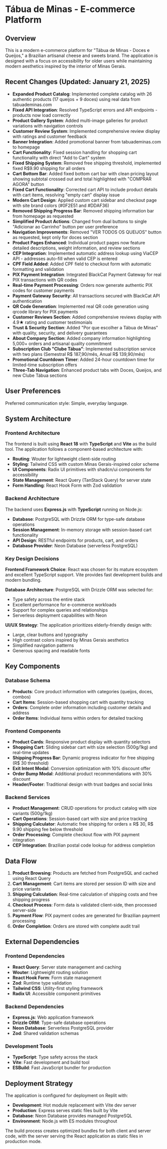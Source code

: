 # Tábua de Minas - E-commerce Platform

## Overview

This is a modern e-commerce platform for "Tábua de Minas - Doces e Queijos," a Brazilian artisanal cheese and sweets brand. The application is designed with a focus on accessibility for older users while maintaining modern aesthetics inspired by the interior of Minas Gerais.

## Recent Changes (Updated: January 21, 2025)

- **Expanded Product Catalog**: Implemented complete catalog with 26 authentic products (17 queijos + 9 doces) using real data from tabuademinas.com
- **Fixed API Integration**: Resolved TypeScript errors and API endpoints - products now load correctly
- **Product Gallery System**: Added multi-image galleries for product variations with navigation controls
- **Customer Review System**: Implemented comprehensive review display with ratings and customer feedback
- **Banner Integration**: Added promotional banner from tabuademinas.com to homepage
- **Cart Functionality**: Fixed session handling for shopping cart functionality with direct "Add to Cart" system
- **Fixed Shipping System**: Removed free shipping threshold, implemented fixed R$9.90 shipping for all orders
- **Cart Bottom Bar**: Added fixed bottom cart bar with clean pricing layout showing subtotal crossed out and total highlighted with "COMPRAR AGORA" button
- **Fixed Cart Functionality**: Corrected cart API to include product details with cart items, resolving "empty cart" display issue
- **Modern Cart Design**: Applied custom cart sidebar and checkout page with site brand colors (#0F2E51 and #DDAF36)
- **Removed Shipping Progress Bar**: Removed shipping information bar from homepage as requested
- **Simplified Product Actions**: Changed from dual buttons to single "Adicionar ao Carrinho" button per user preference
- **Navigation Improvements**: Removed "VER TODOS OS QUEIJOS" button as requested, kept only for doces section
- **Product Pages Enhanced**: Individual product pages now feature detailed descriptions, weight information, and review sections
- **CEP Integration**: Implemented automatic address lookup using ViaCEP API - addresses auto-fill when valid CEP is entered
- **CPF Field Added**: Added CPF field to checkout form with automatic formatting and validation
- **PIX Payment Integration**: Integrated BlackCat Payment Gateway for real PIX transactions with QR codes
- **Real-time Payment Processing**: Orders now generate authentic PIX codes for customer payments
- **Payment Gateway Security**: All transactions secured with BlackCat API authentication
- **QR Code Generation**: Implemented real QR code generation using qrcode library for PIX payments
- **Customer Reviews Section**: Added comprehensive reviews display with 4.9★ rating and customer testimonials
- **Trust & Security Section**: Added "Por que escolher a Tábua de Minas" with quality, security, and delivery guarantees
- **About Company Section**: Added company information highlighting 5,000+ orders and artisanal quality commitment
- **Subscription Club "Clube Tábua"**: Implemented subscription service with two plans (Semestral R$ 187,90/mês, Anual R$ 139,90/mês)
- **Promotional Countdown Timer**: Added 24-hour countdown timer for limited-time subscription offers
- **Three-Tab Navigation**: Enhanced product tabs with Doces, Queijos, and new Clube Tábua sections

## User Preferences

Preferred communication style: Simple, everyday language.

## System Architecture

### Frontend Architecture
The frontend is built using **React 18** with **TypeScript** and **Vite** as the build tool. The application follows a component-based architecture with:
- **Routing**: Wouter for lightweight client-side routing
- **Styling**: Tailwind CSS with custom Minas Gerais-inspired color scheme
- **UI Components**: Radix UI primitives with shadcn/ui components for accessibility
- **State Management**: React Query (TanStack Query) for server state
- **Form Handling**: React Hook Form with Zod validation

### Backend Architecture
The backend uses **Express.js** with **TypeScript** running on Node.js:
- **Database**: PostgreSQL with Drizzle ORM for type-safe database operations
- **Session Management**: In-memory storage with session-based cart functionality
- **API Design**: RESTful endpoints for products, cart, and orders
- **Database Provider**: Neon Database (serverless PostgreSQL)

### Key Design Decisions

**Frontend Framework Choice**: React was chosen for its mature ecosystem and excellent TypeScript support. Vite provides fast development builds and modern bundling.

**Database Architecture**: PostgreSQL with Drizzle ORM was selected for:
- Type safety across the entire stack
- Excellent performance for e-commerce workloads
- Support for complex queries and relationships
- Serverless deployment capabilities with Neon

**UI/UX Strategy**: The application prioritizes elderly-friendly design with:
- Large, clear buttons and typography
- High contrast colors inspired by Minas Gerais aesthetics
- Simplified navigation patterns
- Generous spacing and readable fonts

## Key Components

### Database Schema
- **Products**: Core product information with categories (queijos, doces, combos)
- **Cart Items**: Session-based shopping cart with quantity tracking
- **Orders**: Complete order information including customer details and address
- **Order Items**: Individual items within orders for detailed tracking

### Frontend Components
- **Product Cards**: Responsive product display with quantity selectors
- **Shopping Cart**: Sliding sidebar cart with size selection (500g/1kg) and real-time updates
- **Shipping Progress Bar**: Dynamic progress indicator for free shipping (R$ 30 threshold)
- **Exit Intent Modal**: Conversion optimization with 10% discount offer
- **Order Bump Modal**: Additional product recommendations with 30% discount
- **Header/Footer**: Traditional design with trust badges and social links

### Backend Services
- **Product Management**: CRUD operations for product catalog with size variants (500g/1kg)
- **Cart Operations**: Session-based cart with size and price tracking
- **Shipping Calculator**: Automatic free shipping for orders ≥ R$ 30, R$ 9.90 shipping fee below threshold
- **Order Processing**: Complete checkout flow with PIX payment integration
- **CEP Integration**: Brazilian postal code lookup for address completion

## Data Flow

1. **Product Browsing**: Products are fetched from PostgreSQL and cached using React Query
2. **Cart Management**: Cart items are stored per session ID with size and price variants
3. **Shipping Calculation**: Real-time calculation of shipping costs and free shipping progress
4. **Checkout Process**: Form data is validated client-side, then processed server-side
5. **Payment Flow**: PIX payment codes are generated for Brazilian payment processing
6. **Order Completion**: Orders are stored with complete audit trail

## External Dependencies

### Frontend Dependencies
- **React Query**: Server state management and caching
- **Wouter**: Lightweight routing solution
- **React Hook Form**: Form state management
- **Zod**: Runtime type validation
- **Tailwind CSS**: Utility-first styling framework
- **Radix UI**: Accessible component primitives

### Backend Dependencies
- **Express.js**: Web application framework
- **Drizzle ORM**: Type-safe database operations
- **Neon Database**: Serverless PostgreSQL provider
- **Zod**: Shared validation schemas

### Development Tools
- **TypeScript**: Type safety across the stack
- **Vite**: Fast development and build tool
- **ESBuild**: Fast JavaScript bundler for production

## Deployment Strategy

The application is configured for deployment on Replit with:
- **Development**: Hot module replacement with Vite dev server
- **Production**: Express serves static files built by Vite
- **Database**: Neon Database provides managed PostgreSQL
- **Environment**: Node.js with ES modules throughout

The build process creates optimized bundles for both client and server code, with the server serving the React application as static files in production mode.